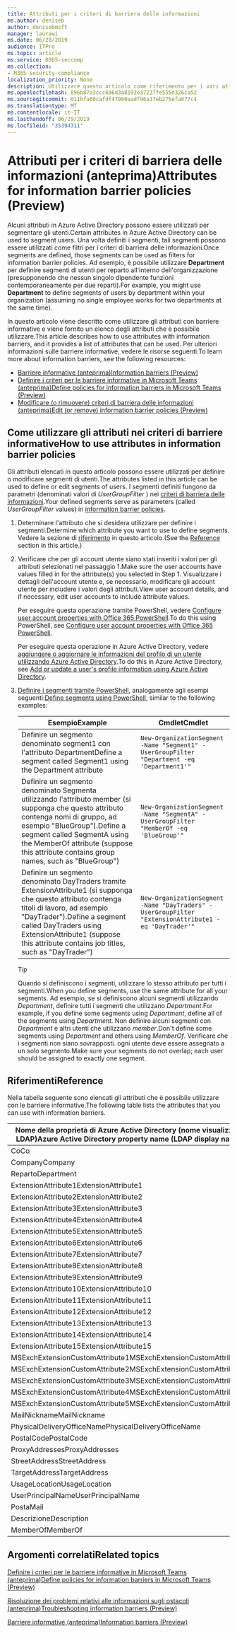 ```yaml
---
title: Attributi per i criteri di barriera delle informazioni
ms.author: deniseb
author: denisebmsft
manager: laurawi
ms.date: 06/28/2019
audience: ITPro
ms.topic: article
ms.service: O365-seccomp
ms.collection:
- M365-security-compliance
localization_priority: None
description: Utilizzare questo articolo come riferimento per i vari attributi che è possibile utilizzare nei criteri di barriera delle informazioni.
ms.openlocfilehash: 896b87a3ccc696d3a8193e37237fe555d326ca52
ms.sourcegitcommit: 011bfa60cafdf47900aadf96a17eb275efa877c4
ms.translationtype: MT
ms.contentlocale: it-IT
ms.lasthandoff: 06/29/2019
ms.locfileid: "35394311"
---
```

# <a name="attributes-for-information-barrier-policies-preview"></a><span data-ttu-id="250fd-103">Attributi per i criteri di barriera delle informazioni (anteprima)</span><span class="sxs-lookup"><span data-stu-id="250fd-103">Attributes for information barrier policies (Preview)</span></span>

<span data-ttu-id="250fd-104">Alcuni attributi in Azure Active Directory possono essere utilizzati per segmentare gli utenti.</span><span class="sxs-lookup"><span data-stu-id="250fd-104">Certain attributes in Azure Active Directory can be used to segment users.</span></span> <span data-ttu-id="250fd-105">Una volta definiti i segmenti, tali segmenti possono essere utilizzati come filtri per i criteri di barriera delle informazioni.</span><span class="sxs-lookup"><span data-stu-id="250fd-105">Once segments are defined, those segments can be used as filters for information barrier policies.</span></span> <span data-ttu-id="250fd-106">Ad esempio, è possibile utilizzare **Department** per definire segmenti di utenti per reparto all'interno dell'organizzazione (presupponendo che nessun singolo dipendente funzioni contemporaneamente per due reparti).</span><span class="sxs-lookup"><span data-stu-id="250fd-106">For example, you might use **Department** to define segments of users by department within your organization (assuming no single employee works for two departments at the same time).</span></span> 

<span data-ttu-id="250fd-107">In questo articolo viene descritto come utilizzare gli attributi con barriere informative e viene fornito un elenco degli attributi che è possibile utilizzare.</span><span class="sxs-lookup"><span data-stu-id="250fd-107">This article describes how to use attributes with information barriers, and it provides a list of attributes that can be used.</span></span> <span data-ttu-id="250fd-108">Per ulteriori informazioni sulle barriere informative, vedere le risorse seguenti:</span><span class="sxs-lookup"><span data-stu-id="250fd-108">To learn more about information barriers, see the following resources:</span></span>
- [<span data-ttu-id="250fd-109">Barriere informative (anteprima)</span><span class="sxs-lookup"><span data-stu-id="250fd-109">Information barriers (Preview)</span></span>](information-barriers.md)
- [<span data-ttu-id="250fd-110">Definire i criteri per le barriere informative in Microsoft Teams (anteprima)</span><span class="sxs-lookup"><span data-stu-id="250fd-110">Define policies for information barriers in Microsoft Teams (Preview)</span></span>](information-barriers-policies.md)
- [<span data-ttu-id="250fd-111">Modificare (o rimuovere) criteri di barriera delle informazioni (anteprima)</span><span class="sxs-lookup"><span data-stu-id="250fd-111">Edit (or remove) information barrier policies (Preview)</span></span>](information-barriers-edit-segments-policies.md.md)

## <a name="how-to-use-attributes-in-information-barrier-policies"></a><span data-ttu-id="250fd-112">Come utilizzare gli attributi nei criteri di barriere informative</span><span class="sxs-lookup"><span data-stu-id="250fd-112">How to use attributes in information barrier policies</span></span>

<span data-ttu-id="250fd-113">Gli attributi elencati in questo articolo possono essere utilizzati per definire o modificare segmenti di utenti.</span><span class="sxs-lookup"><span data-stu-id="250fd-113">The attributes listed in this article can be used to define or edit segments of users.</span></span> <span data-ttu-id="250fd-114">I segmenti definiti fungono da parametri (denominati valori di *UserGroupFilter* ) nei [criteri di barriera delle informazioni](information-barriers-policies.md).</span><span class="sxs-lookup"><span data-stu-id="250fd-114">Your defined segments serve as parameters (called *UserGroupFilter* values) in [information barrier policies](information-barriers-policies.md).</span></span>

1. <span data-ttu-id="250fd-115">Determinare l'attributo che si desidera utilizzare per definire i segmenti.</span><span class="sxs-lookup"><span data-stu-id="250fd-115">Determine which attribute you want to use to define segments.</span></span> <span data-ttu-id="250fd-116">Vedere la sezione di [riferimento](#reference) in questo articolo.</span><span class="sxs-lookup"><span data-stu-id="250fd-116">(See the [Reference](#reference) section in this article.)</span></span>

2. <span data-ttu-id="250fd-117">Verificare che per gli account utente siano stati inseriti i valori per gli attributi selezionati nel passaggio 1.</span><span class="sxs-lookup"><span data-stu-id="250fd-117">Make sure the user accounts have values filled in for the attribute(s) you selected in Step 1.</span></span> <span data-ttu-id="250fd-118">Visualizzare i dettagli dell'account utente e, se necessario, modificare gli account utente per includere i valori degli attributi.</span><span class="sxs-lookup"><span data-stu-id="250fd-118">View user account details, and if necessary, edit user accounts to include attribute values.</span></span> 

    <span data-ttu-id="250fd-119">Per eseguire questa operazione tramite PowerShell, vedere [Configure user account properties with Office 365 PowerShell](https://docs.microsoft.com/office365/enterprise/powershell/configure-user-account-properties-with-office-365-powershell).</span><span class="sxs-lookup"><span data-stu-id="250fd-119">To do this using PowerShell, see [Configure user account properties with Office 365 PowerShell](https://docs.microsoft.com/office365/enterprise/powershell/configure-user-account-properties-with-office-365-powershell).</span></span>

    <span data-ttu-id="250fd-120">Per eseguire questa operazione in Azure Active Directory, vedere [aggiungere o aggiornare le informazioni del profilo di un utente utilizzando Azure Active Directory](https://docs.microsoft.com/azure/active-directory/fundamentals/active-directory-users-profile-azure-portal).</span><span class="sxs-lookup"><span data-stu-id="250fd-120">To do this in Azure Active Directory, see [Add or update a user's profile information using Azure Active Directory](https://docs.microsoft.com/azure/active-directory/fundamentals/active-directory-users-profile-azure-portal).</span></span>

3. <span data-ttu-id="250fd-121">[Definire i segmenti tramite PowerShell](information-barriers-policies.md#define-segments-using-powershell), analogamente agli esempi seguenti:</span><span class="sxs-lookup"><span data-stu-id="250fd-121">[Define segments using PowerShell](information-barriers-policies.md#define-segments-using-powershell), similar to the following examples:</span></span>

    |<span data-ttu-id="250fd-122">Esempio</span><span class="sxs-lookup"><span data-stu-id="250fd-122">Example</span></span>  |<span data-ttu-id="250fd-123">Cmdlet</span><span class="sxs-lookup"><span data-stu-id="250fd-123">Cmdlet</span></span>  |
    |---------|---------|
    |<span data-ttu-id="250fd-124">Definire un segmento denominato segment1 con l'attributo Department</span><span class="sxs-lookup"><span data-stu-id="250fd-124">Define a segment called Segment1 using the Department attribute</span></span>     | `New-OrganizationSegment -Name "Segment1" -UserGroupFilter "Department -eq 'Department1'"`        |
    |<span data-ttu-id="250fd-125">Definire un segmento denominato Segmenta utilizzando l'attributo member (si supponga che questo attributo contenga nomi di gruppo, ad esempio "BlueGroup").</span><span class="sxs-lookup"><span data-stu-id="250fd-125">Define a segment called SegmentA using the MemberOf attribute (suppose this attribute contains group names, such as "BlueGroup")</span></span>     | `New-OrganizationSegment -Name "SegmentA" -UserGroupFilter "MemberOf -eq 'BlueGroup'"`        |
    |<span data-ttu-id="250fd-126">Definire un segmento denominato DayTraders tramite ExtensionAttribute1 (si supponga che questo attributo contenga titoli di lavoro, ad esempio "DayTrader").</span><span class="sxs-lookup"><span data-stu-id="250fd-126">Define a segment called DayTraders using ExtensionAttribute1 (suppose this attribute contains job titles, such as "DayTrader")</span></span>|`New-OrganizationSegment -Name "DayTraders" -UserGroupFilter "ExtensionAttribute1 -eq 'DayTrader'"` |

    > [!TIP]
    > <span data-ttu-id="250fd-127">Quando si definiscono i segmenti, utilizzare lo stesso attributo per tutti i segmenti.</span><span class="sxs-lookup"><span data-stu-id="250fd-127">When you define segments, use the same attribute for all your segments.</span></span> <span data-ttu-id="250fd-128">Ad esempio, se si definiscono alcuni segmenti utilizzando *Department*, definire tutti i segmenti che utilizzano *Department*.</span><span class="sxs-lookup"><span data-stu-id="250fd-128">For example, if you define some segments using *Department*, define all of the segments using *Department*.</span></span> <span data-ttu-id="250fd-129">Non definire alcuni segmenti con *Department* e altri utenti che utilizzano *member*.</span><span class="sxs-lookup"><span data-stu-id="250fd-129">Don't define some segments using *Department* and others using *MemberOf*.</span></span> <span data-ttu-id="250fd-130">Verificare che i segmenti non siano sovrapposti. ogni utente deve essere assegnato a un solo segmento.</span><span class="sxs-lookup"><span data-stu-id="250fd-130">Make sure your segments do not overlap; each user should be assigned to exactly one segment.</span></span> 

## <a name="reference"></a><span data-ttu-id="250fd-131">Riferimenti</span><span class="sxs-lookup"><span data-stu-id="250fd-131">Reference</span></span>

<span data-ttu-id="250fd-132">Nella tabella seguente sono elencati gli attributi che è possibile utilizzare con le barriere informative.</span><span class="sxs-lookup"><span data-stu-id="250fd-132">The following table lists the attributes that you can use with information barriers.</span></span>

|<span data-ttu-id="250fd-133">Nome della proprietà di Azure Active Directory (nome visualizzato LDAP)</span><span class="sxs-lookup"><span data-stu-id="250fd-133">Azure Active Directory property name (LDAP display name)</span></span>  |<span data-ttu-id="250fd-134">Nome della proprietà di Exchange</span><span class="sxs-lookup"><span data-stu-id="250fd-134">Exchange property name</span></span>  |
|---------|---------|
|<span data-ttu-id="250fd-135">Co</span><span class="sxs-lookup"><span data-stu-id="250fd-135">Co</span></span>       | <span data-ttu-id="250fd-136">Co</span><span class="sxs-lookup"><span data-stu-id="250fd-136">Co</span></span>        |
|<span data-ttu-id="250fd-137">Company</span><span class="sxs-lookup"><span data-stu-id="250fd-137">Company</span></span>     |<span data-ttu-id="250fd-138">Company</span><span class="sxs-lookup"><span data-stu-id="250fd-138">Company</span></span>         |
|<span data-ttu-id="250fd-139">Reparto</span><span class="sxs-lookup"><span data-stu-id="250fd-139">Department</span></span>     |<span data-ttu-id="250fd-140">Reparto</span><span class="sxs-lookup"><span data-stu-id="250fd-140">Department</span></span>         |
|<span data-ttu-id="250fd-141">ExtensionAttribute1</span><span class="sxs-lookup"><span data-stu-id="250fd-141">ExtensionAttribute1</span></span> |<span data-ttu-id="250fd-142">CustomAttribute1</span><span class="sxs-lookup"><span data-stu-id="250fd-142">CustomAttribute1</span></span>  |
|<span data-ttu-id="250fd-143">ExtensionAttribute2</span><span class="sxs-lookup"><span data-stu-id="250fd-143">ExtensionAttribute2</span></span> |<span data-ttu-id="250fd-144">CustomAttribute2</span><span class="sxs-lookup"><span data-stu-id="250fd-144">CustomAttribute2</span></span>  |
|<span data-ttu-id="250fd-145">ExtensionAttribute3</span><span class="sxs-lookup"><span data-stu-id="250fd-145">ExtensionAttribute3</span></span> |<span data-ttu-id="250fd-146">CustomAttribute3</span><span class="sxs-lookup"><span data-stu-id="250fd-146">CustomAttribute3</span></span>  |
|<span data-ttu-id="250fd-147">ExtensionAttribute4</span><span class="sxs-lookup"><span data-stu-id="250fd-147">ExtensionAttribute4</span></span> |<span data-ttu-id="250fd-148">CustomAttribute4</span><span class="sxs-lookup"><span data-stu-id="250fd-148">CustomAttribute4</span></span>  |
|<span data-ttu-id="250fd-149">ExtensionAttribute5</span><span class="sxs-lookup"><span data-stu-id="250fd-149">ExtensionAttribute5</span></span> |<span data-ttu-id="250fd-150">CustomAttribute5</span><span class="sxs-lookup"><span data-stu-id="250fd-150">CustomAttribute5</span></span>  |
|<span data-ttu-id="250fd-151">ExtensionAttribute6</span><span class="sxs-lookup"><span data-stu-id="250fd-151">ExtensionAttribute6</span></span> |<span data-ttu-id="250fd-152">CustomAttribute6</span><span class="sxs-lookup"><span data-stu-id="250fd-152">CustomAttribute6</span></span>  |
|<span data-ttu-id="250fd-153">ExtensionAttribute7</span><span class="sxs-lookup"><span data-stu-id="250fd-153">ExtensionAttribute7</span></span> |<span data-ttu-id="250fd-154">CustomAttribute7</span><span class="sxs-lookup"><span data-stu-id="250fd-154">CustomAttribute7</span></span>  |
|<span data-ttu-id="250fd-155">ExtensionAttribute8</span><span class="sxs-lookup"><span data-stu-id="250fd-155">ExtensionAttribute8</span></span> |<span data-ttu-id="250fd-156">CustomAttribute8</span><span class="sxs-lookup"><span data-stu-id="250fd-156">CustomAttribute8</span></span>  |
|<span data-ttu-id="250fd-157">ExtensionAttribute9</span><span class="sxs-lookup"><span data-stu-id="250fd-157">ExtensionAttribute9</span></span> |<span data-ttu-id="250fd-158">CustomAttribute9</span><span class="sxs-lookup"><span data-stu-id="250fd-158">CustomAttribute9</span></span>  |
|<span data-ttu-id="250fd-159">ExtensionAttribute10</span><span class="sxs-lookup"><span data-stu-id="250fd-159">ExtensionAttribute10</span></span> |<span data-ttu-id="250fd-160">CustomAttribute10</span><span class="sxs-lookup"><span data-stu-id="250fd-160">CustomAttribute10</span></span>  |
|<span data-ttu-id="250fd-161">ExtensionAttribute11</span><span class="sxs-lookup"><span data-stu-id="250fd-161">ExtensionAttribute11</span></span> |<span data-ttu-id="250fd-162">CustomAttribute11</span><span class="sxs-lookup"><span data-stu-id="250fd-162">CustomAttribute11</span></span>  |
|<span data-ttu-id="250fd-163">ExtensionAttribute12</span><span class="sxs-lookup"><span data-stu-id="250fd-163">ExtensionAttribute12</span></span> |<span data-ttu-id="250fd-164">CustomAttribute12</span><span class="sxs-lookup"><span data-stu-id="250fd-164">CustomAttribute12</span></span>  |
|<span data-ttu-id="250fd-165">ExtensionAttribute13</span><span class="sxs-lookup"><span data-stu-id="250fd-165">ExtensionAttribute13</span></span> |<span data-ttu-id="250fd-166">CustomAttribute13</span><span class="sxs-lookup"><span data-stu-id="250fd-166">CustomAttribute13</span></span>  |
|<span data-ttu-id="250fd-167">ExtensionAttribute14</span><span class="sxs-lookup"><span data-stu-id="250fd-167">ExtensionAttribute14</span></span> |<span data-ttu-id="250fd-168">CustomAttribute14</span><span class="sxs-lookup"><span data-stu-id="250fd-168">CustomAttribute14</span></span>  |
|<span data-ttu-id="250fd-169">ExtensionAttribute15</span><span class="sxs-lookup"><span data-stu-id="250fd-169">ExtensionAttribute15</span></span> |<span data-ttu-id="250fd-170">CustomAttribute15</span><span class="sxs-lookup"><span data-stu-id="250fd-170">CustomAttribute15</span></span>  |
|<span data-ttu-id="250fd-171">MSExchExtensionCustomAttribute1</span><span class="sxs-lookup"><span data-stu-id="250fd-171">MSExchExtensionCustomAttribute1</span></span> |<span data-ttu-id="250fd-172">ExtensionCustomAttribute1</span><span class="sxs-lookup"><span data-stu-id="250fd-172">ExtensionCustomAttribute1</span></span> |
|<span data-ttu-id="250fd-173">MSExchExtensionCustomAttribute2</span><span class="sxs-lookup"><span data-stu-id="250fd-173">MSExchExtensionCustomAttribute2</span></span> |<span data-ttu-id="250fd-174">ExtensionCustomAttribute2</span><span class="sxs-lookup"><span data-stu-id="250fd-174">ExtensionCustomAttribute2</span></span> |
|<span data-ttu-id="250fd-175">MSExchExtensionCustomAttribute3</span><span class="sxs-lookup"><span data-stu-id="250fd-175">MSExchExtensionCustomAttribute3</span></span> |<span data-ttu-id="250fd-176">ExtensionCustomAttribute3</span><span class="sxs-lookup"><span data-stu-id="250fd-176">ExtensionCustomAttribute3</span></span> |
|<span data-ttu-id="250fd-177">MSExchExtensionCustomAttribute4</span><span class="sxs-lookup"><span data-stu-id="250fd-177">MSExchExtensionCustomAttribute4</span></span> |<span data-ttu-id="250fd-178">ExtensionCustomAttribute4</span><span class="sxs-lookup"><span data-stu-id="250fd-178">ExtensionCustomAttribute4</span></span> |
|<span data-ttu-id="250fd-179">MSExchExtensionCustomAttribute5</span><span class="sxs-lookup"><span data-stu-id="250fd-179">MSExchExtensionCustomAttribute5</span></span> |<span data-ttu-id="250fd-180">ExtensionCustomAttribute5</span><span class="sxs-lookup"><span data-stu-id="250fd-180">ExtensionCustomAttribute5</span></span> |
|<span data-ttu-id="250fd-181">MailNickname</span><span class="sxs-lookup"><span data-stu-id="250fd-181">MailNickname</span></span> |<span data-ttu-id="250fd-182">Alias</span><span class="sxs-lookup"><span data-stu-id="250fd-182">Alias</span></span> |
|<span data-ttu-id="250fd-183">PhysicalDeliveryOfficeName</span><span class="sxs-lookup"><span data-stu-id="250fd-183">PhysicalDeliveryOfficeName</span></span> |<span data-ttu-id="250fd-184">Office</span><span class="sxs-lookup"><span data-stu-id="250fd-184">Office</span></span> |
|<span data-ttu-id="250fd-185">PostalCode</span><span class="sxs-lookup"><span data-stu-id="250fd-185">PostalCode</span></span> |<span data-ttu-id="250fd-186">PostalCode</span><span class="sxs-lookup"><span data-stu-id="250fd-186">PostalCode</span></span> |
|<span data-ttu-id="250fd-187">ProxyAddresses</span><span class="sxs-lookup"><span data-stu-id="250fd-187">ProxyAddresses</span></span> |<span data-ttu-id="250fd-188">EmailAddresses</span><span class="sxs-lookup"><span data-stu-id="250fd-188">EmailAddresses</span></span> |
|<span data-ttu-id="250fd-189">StreetAddress</span><span class="sxs-lookup"><span data-stu-id="250fd-189">StreetAddress</span></span> |<span data-ttu-id="250fd-190">StreetAddress</span><span class="sxs-lookup"><span data-stu-id="250fd-190">StreetAddress</span></span> |
|<span data-ttu-id="250fd-191">TargetAddress</span><span class="sxs-lookup"><span data-stu-id="250fd-191">TargetAddress</span></span> |<span data-ttu-id="250fd-192">ExternalEmailAddress</span><span class="sxs-lookup"><span data-stu-id="250fd-192">ExternalEmailAddress</span></span> |
|<span data-ttu-id="250fd-193">UsageLocation</span><span class="sxs-lookup"><span data-stu-id="250fd-193">UsageLocation</span></span> |<span data-ttu-id="250fd-194">UsageLocation</span><span class="sxs-lookup"><span data-stu-id="250fd-194">UsageLocation</span></span> |
|<span data-ttu-id="250fd-195">UserPrincipalName</span><span class="sxs-lookup"><span data-stu-id="250fd-195">UserPrincipalName</span></span>  |<span data-ttu-id="250fd-196">UserPrincipalName</span><span class="sxs-lookup"><span data-stu-id="250fd-196">UserPrincipalName</span></span>  |
|<span data-ttu-id="250fd-197">Posta</span><span class="sxs-lookup"><span data-stu-id="250fd-197">Mail</span></span>   |<span data-ttu-id="250fd-198">WindowsEmailAddress</span><span class="sxs-lookup"><span data-stu-id="250fd-198">WindowsEmailAddress</span></span>    |
|<span data-ttu-id="250fd-199">Descrizione</span><span class="sxs-lookup"><span data-stu-id="250fd-199">Description</span></span>    |<span data-ttu-id="250fd-200">Descrizione</span><span class="sxs-lookup"><span data-stu-id="250fd-200">Description</span></span>    |
|<span data-ttu-id="250fd-201">MemberOf</span><span class="sxs-lookup"><span data-stu-id="250fd-201">MemberOf</span></span>   |<span data-ttu-id="250fd-202">MemberOfGroup</span><span class="sxs-lookup"><span data-stu-id="250fd-202">MemberOfGroup</span></span>  |

## <a name="related-topics"></a><span data-ttu-id="250fd-203">Argomenti correlati</span><span class="sxs-lookup"><span data-stu-id="250fd-203">Related topics</span></span>

[<span data-ttu-id="250fd-204">Definire i criteri per le barriere informative in Microsoft Teams (anteprima)</span><span class="sxs-lookup"><span data-stu-id="250fd-204">Define policies for information barriers in Microsoft Teams (Preview)</span></span>](information-barriers-policies.md)

[<span data-ttu-id="250fd-205">Risoluzione dei problemi relativi alle informazioni sugli ostacoli (anteprima)</span><span class="sxs-lookup"><span data-stu-id="250fd-205">Troubleshooting information barriers (Preview)</span></span>](information-barriers-troubleshooting.md)

[<span data-ttu-id="250fd-206">Barriere informative (anteprima)</span><span class="sxs-lookup"><span data-stu-id="250fd-206">Information barriers (Preview)</span></span>](information-barriers.md)



